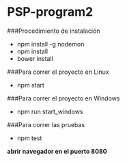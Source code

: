 # PSP-program2

###Procedimiento de instalación
* npm install -g nodemon
* npm install
* bower install

###Para correr el proyecto en Linux
* npm start

###Para correr el proyecto en Windows
* npm run start_windows

###Para correr las pruebas
* npm test

**abrir navegador en el puerto 8080**
